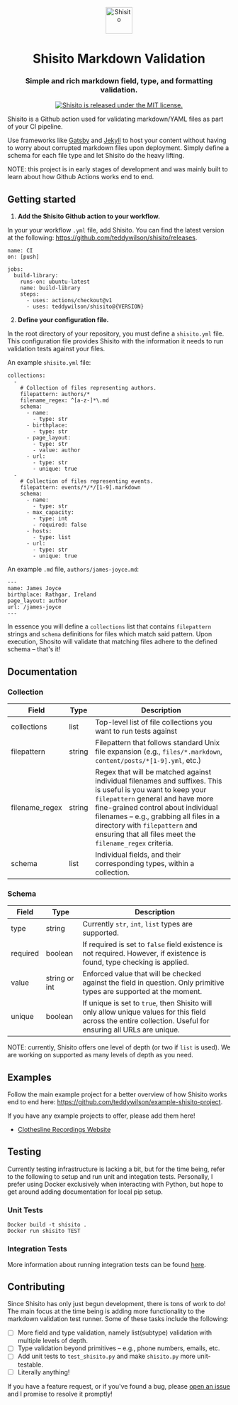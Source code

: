 <p align="center">
  <a href="https://www.github.com/shisito">
    <img alt="Shisito" src="https://s3.amazonaws.com/pix.iemoji.com/images/emoji/apple/ios-12/256/hot-pepper.png" width="60" />
  </a>
</p>
<h1 align="center">
  Shisito Markdown Validation
</h1>
<h3 align="center">
  Simple and rich markdown field, type, and formatting validation.
</h3>
<p align="center">
  <a href="https://github.com/teddywilson/shisito/blob/master/LICENSE">
    <img src="https://img.shields.io/badge/license-MIT-blue.svg" alt="Shisito is released under the MIT license." />
  </a>
</p>

Shisito is a Github action used for validating markdown/YAML files as part of your CI pipeline.

Use frameworks like [Gatsby](https://github.com/gatsbyjs/gatsby) and
[Jekyll](https://jekyllrb.com/) to host your content without having to
worry about corrupted markdown files upon deployment. Simply define a
schema for each file type and let Shisito do the heavy lifting.

NOTE: this project is in early stages of development and was mainly built to learn about how Github Actions works end to end.

## Getting started

1. **Add the Shisito Github action to your workflow.**

In your your workflow `.yml` file, add Shisito. You can find the latest version at the following: https://github.com/teddywilson/shisito/releases.

```
name: CI
on: [push]

jobs:
  build-library:
    runs-on: ubuntu-latest
    name: build-library
    steps:
      - uses: actions/checkout@v1
      - uses: teddywilson/shisito@{VERSION}
```

2. **Define your configuration file.**

In the root directory of your repository, you must define a `shisito.yml` file. This configuration file provides Shisito with the information it needs to run validation tests against your files.

An example `shisito.yml` file:

```
collections:
  -
    # Collection of files representing authors.
    filepattern: authors/*
    filename_regex: ^[a-z-]*\.md    
    schema:
      - name:
        - type: str
      - birthplace:
        - type: str
      - page_layout:
        - type: str
        - value: author
      - url:
        - type: str
        - unique: true
  -
    # Collection of files representing events.
    filepattern: events/*/*/[1-9].markdown
    schema:
      - name:
        - type: str
      - max_capacity:
        - type: int
        - required: false
      - hosts:
        - type: list
      - url:
        - type: str
        - unique: true        
```

An example `.md` file, `authors/james-joyce.md`:
```
---
name: James Joyce
birthplace: Rathgar, Ireland
page_layout: author
url: /james-joyce
---
```

In essence you will define a `collections` list that contains `filepattern` strings and `schema` definitions for files which match said pattern. Upon execution, Shosito will validate that matching files adhere to the defined schema – that's it!

## Documentation

### Collection
| Field | Type | Description |
|-------|------|-------------|
|collections|list|Top-level list of file collections you want to run tests against|
|filepattern|string|Filepattern that follows standard Unix file expansion (e.g., `files/*.markdown`, `content/posts/*[1-9].yml`, etc.)|
|filename_regex|string|Regex that will be matched against individual filenames and suffixes. This is useful is you want to keep your `filepattern` general and have more fine-grained control about individual filenames – e.g., grabbing all files in a directory with `filepattern` and ensuring that all files meet the `filename_regex` criteria.|
|schema|list|Individual fields, and their corresponding types, within a collection.|

### Schema
| Field | Type | Description |
|-------|------|-------------|
|type|string|Currently `str`, `int`, `list` types are supported.|
|required|boolean|If required is set to `false` field existence is not required. However, if existence is found, type checking is applied.|
|value|string or int|Enforced value that will be checked against the field in question. Only primitive types are supported at the moment.|
|unique|boolean|If unique is set to `true`, then Shisito will only allow unique values for this field across the entire collection. Useful for ensuring all URLs are unique.|

NOTE: currently, Shisito offers one level of depth (or two if `list` is used). We are working on supported as many levels of depth as you need.

## Examples
Follow the main example project for a better overview of how Shisito works end to end here: https://github.com/teddywilson/example-shisito-project.

If you have any example projects to offer, please add them here!

- [Clothesline Recordings Website](https://github.com/teddywilson/clothesline-recordings)

## Testing
Currently testing infrastructure is lacking a bit, but for the time being, refer to the following to setup and run unit and integation tests. Personally, I prefer using Docker exclusively when interacting with Python, but hope to get around adding documentation for local pip setup.

### Unit Tests
```
Docker build -t shisito .
Docker run shisito TEST
```

### Integration Tests
More information about running integration tests can be found [here](https://github.com/teddywilson/shisito-markdown-validation/tree/main/integration).

## Contributing
Since Shisito has only just begun development, there is tons of work to do! The main focus at the time being is adding more functionality to the markdown validation test runner. Some of these tasks include the following:
- [ ] More field and type validation, namely list(subtype) validation with multiple levels of depth.
- [ ] Type validation beyond primitives – e.g., phone numbers, emails, etc.
- [ ] Add unit tests to `test_shisito.py` and make `shisito.py` more unit-testable.
- [ ] Literally anything!

If you have a feature request, or if you've found a bug, please [open an issue](https://github.com/teddywilson/shisito-markdown-validation/issues) and I promise to resolve it promptly!
